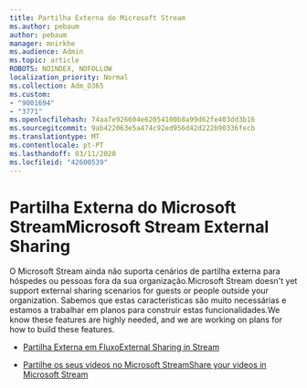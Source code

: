```yaml
---
title: Partilha Externa do Microsoft Stream
ms.author: pebaum
author: pebaum
manager: mnirkhe
ms.audience: Admin
ms.topic: article
ROBOTS: NOINDEX, NOFOLLOW
localization_priority: Normal
ms.collection: Adm_O365
ms.custom:
- "9001694"
- "3771"
ms.openlocfilehash: 74aa7e926604e62054100b8a99d62fe403dd3b16
ms.sourcegitcommit: 9ab422063e5a474c92ed956d42d222b90336fecb
ms.translationtype: MT
ms.contentlocale: pt-PT
ms.lasthandoff: 03/11/2020
ms.locfileid: "42600539"
---
```

# <a name="microsoft-stream-external-sharing"></a><span data-ttu-id="69992-102">Partilha Externa do Microsoft Stream</span><span class="sxs-lookup"><span data-stu-id="69992-102">Microsoft Stream External Sharing</span></span>

<span data-ttu-id="69992-103">O Microsoft Stream ainda não suporta cenários de partilha externa para hóspedes ou pessoas fora da sua organização.</span><span class="sxs-lookup"><span data-stu-id="69992-103">Microsoft Stream doesn't yet support external sharing scenarios for guests or people outside your organization.</span></span> <span data-ttu-id="69992-104">Sabemos que estas características são muito necessárias e estamos a trabalhar em planos para construir estas funcionalidades.</span><span class="sxs-lookup"><span data-stu-id="69992-104">We know these features are highly needed, and we are working on plans for how to build these features.</span></span>

- [<span data-ttu-id="69992-105">Partilha Externa em Fluxo</span><span class="sxs-lookup"><span data-stu-id="69992-105">External Sharing in Stream</span></span>](https://docs.microsoft.com/stream/portal-share-video#external-sharing)

- [<span data-ttu-id="69992-106">Partilhe os seus vídeos no Microsoft Stream</span><span class="sxs-lookup"><span data-stu-id="69992-106">Share your videos in Microsoft Stream</span></span>](https://docs.microsoft.com/stream/portal-share-video)
